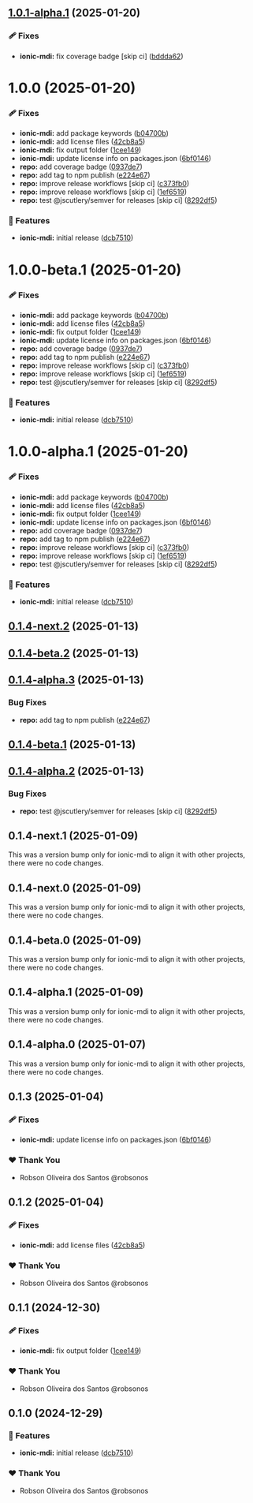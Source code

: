## [1.0.1-alpha.1](https://github.com/robsonos/npm-packages/compare/ionic-mdi@v1.0.0...ionic-mdi@v1.0.1-alpha.1) (2025-01-20)


### 🩹 Fixes

* **ionic-mdi:** fix coverage badge [skip ci] ([bddda62](https://github.com/robsonos/npm-packages/commit/bddda625178a60f3c084c712f067dc86a15313fc))

# 1.0.0 (2025-01-20)


### 🩹 Fixes

* **ionic-mdi:** add  package keywords ([b04700b](https://github.com/robsonos/npm-packages/commit/b04700b5548031e246d2efb12b32bab438ae80c3))
* **ionic-mdi:** add license files ([42cb8a5](https://github.com/robsonos/npm-packages/commit/42cb8a5c14f892480bb3a019405baa4f19248dcf))
* **ionic-mdi:** fix output folder ([1cee149](https://github.com/robsonos/npm-packages/commit/1cee149234ef849bb609e27598b3960985f63c27))
* **ionic-mdi:** update license info on packages.json ([6bf0146](https://github.com/robsonos/npm-packages/commit/6bf01460bad614d7df59539ce0e8a18c2591c3a6))
* **repo:** add coverage badge ([0937de7](https://github.com/robsonos/npm-packages/commit/0937de78e2689fe41ac624787d6800e80e62e63b))
* **repo:** add tag to npm publish ([e224e67](https://github.com/robsonos/npm-packages/commit/e224e67f3a991af8196ae7f3717bcf2b9182bba9))
* **repo:** improve release workflows [skip ci] ([c373fb0](https://github.com/robsonos/npm-packages/commit/c373fb07683acb168c4796365c6e18c1d96be29d))
* **repo:** improve release workflows [skip ci] ([1ef6519](https://github.com/robsonos/npm-packages/commit/1ef65193c72d3f7f6046c5979902c3002e7cc81e))
* **repo:** test @jscutlery/semver for releases [skip ci] ([8292df5](https://github.com/robsonos/npm-packages/commit/8292df5f08968686a31aa0c2478292dd69380118))


### 🚀 Features

* **ionic-mdi:** initial release ([dcb7510](https://github.com/robsonos/npm-packages/commit/dcb75105ade641dcb58f7c74f03eeed7574615ce))

# 1.0.0-beta.1 (2025-01-20)


### 🩹 Fixes

* **ionic-mdi:** add  package keywords ([b04700b](https://github.com/robsonos/npm-packages/commit/b04700b5548031e246d2efb12b32bab438ae80c3))
* **ionic-mdi:** add license files ([42cb8a5](https://github.com/robsonos/npm-packages/commit/42cb8a5c14f892480bb3a019405baa4f19248dcf))
* **ionic-mdi:** fix output folder ([1cee149](https://github.com/robsonos/npm-packages/commit/1cee149234ef849bb609e27598b3960985f63c27))
* **ionic-mdi:** update license info on packages.json ([6bf0146](https://github.com/robsonos/npm-packages/commit/6bf01460bad614d7df59539ce0e8a18c2591c3a6))
* **repo:** add coverage badge ([0937de7](https://github.com/robsonos/npm-packages/commit/0937de78e2689fe41ac624787d6800e80e62e63b))
* **repo:** add tag to npm publish ([e224e67](https://github.com/robsonos/npm-packages/commit/e224e67f3a991af8196ae7f3717bcf2b9182bba9))
* **repo:** improve release workflows [skip ci] ([c373fb0](https://github.com/robsonos/npm-packages/commit/c373fb07683acb168c4796365c6e18c1d96be29d))
* **repo:** improve release workflows [skip ci] ([1ef6519](https://github.com/robsonos/npm-packages/commit/1ef65193c72d3f7f6046c5979902c3002e7cc81e))
* **repo:** test @jscutlery/semver for releases [skip ci] ([8292df5](https://github.com/robsonos/npm-packages/commit/8292df5f08968686a31aa0c2478292dd69380118))


### 🚀 Features

* **ionic-mdi:** initial release ([dcb7510](https://github.com/robsonos/npm-packages/commit/dcb75105ade641dcb58f7c74f03eeed7574615ce))

# 1.0.0-alpha.1 (2025-01-20)


### 🩹 Fixes

* **ionic-mdi:** add  package keywords ([b04700b](https://github.com/robsonos/npm-packages/commit/b04700b5548031e246d2efb12b32bab438ae80c3))
* **ionic-mdi:** add license files ([42cb8a5](https://github.com/robsonos/npm-packages/commit/42cb8a5c14f892480bb3a019405baa4f19248dcf))
* **ionic-mdi:** fix output folder ([1cee149](https://github.com/robsonos/npm-packages/commit/1cee149234ef849bb609e27598b3960985f63c27))
* **ionic-mdi:** update license info on packages.json ([6bf0146](https://github.com/robsonos/npm-packages/commit/6bf01460bad614d7df59539ce0e8a18c2591c3a6))
* **repo:** add coverage badge ([0937de7](https://github.com/robsonos/npm-packages/commit/0937de78e2689fe41ac624787d6800e80e62e63b))
* **repo:** add tag to npm publish ([e224e67](https://github.com/robsonos/npm-packages/commit/e224e67f3a991af8196ae7f3717bcf2b9182bba9))
* **repo:** improve release workflows [skip ci] ([c373fb0](https://github.com/robsonos/npm-packages/commit/c373fb07683acb168c4796365c6e18c1d96be29d))
* **repo:** improve release workflows [skip ci] ([1ef6519](https://github.com/robsonos/npm-packages/commit/1ef65193c72d3f7f6046c5979902c3002e7cc81e))
* **repo:** test @jscutlery/semver for releases [skip ci] ([8292df5](https://github.com/robsonos/npm-packages/commit/8292df5f08968686a31aa0c2478292dd69380118))


### 🚀 Features

* **ionic-mdi:** initial release ([dcb7510](https://github.com/robsonos/npm-packages/commit/dcb75105ade641dcb58f7c74f03eeed7574615ce))

## [0.1.4-next.2](https://github.com/robsonos/npm-packages/compare/ionic-mdi@0.1.4-beta.2...ionic-mdi@0.1.4-next.2) (2025-01-13)



## [0.1.4-beta.2](https://github.com/robsonos/npm-packages/compare/ionic-mdi@0.1.4-alpha.3...ionic-mdi@0.1.4-beta.2) (2025-01-13)



## [0.1.4-alpha.3](https://github.com/robsonos/npm-packages/compare/ionic-mdi@0.1.4-beta.1...ionic-mdi@0.1.4-alpha.3) (2025-01-13)


### Bug Fixes

* **repo:** add tag to npm publish ([e224e67](https://github.com/robsonos/npm-packages/commit/e224e67f3a991af8196ae7f3717bcf2b9182bba9))



## [0.1.4-beta.1](https://github.com/robsonos/npm-packages/compare/ionic-mdi@0.1.4-alpha.2...ionic-mdi@0.1.4-beta.1) (2025-01-13)



## [0.1.4-alpha.2](https://github.com/robsonos/npm-packages/compare/ionic-mdi@0.1.4-next.1...ionic-mdi@0.1.4-alpha.2) (2025-01-13)


### Bug Fixes

* **repo:** test @jscutlery/semver for releases [skip ci] ([8292df5](https://github.com/robsonos/npm-packages/commit/8292df5f08968686a31aa0c2478292dd69380118))



## 0.1.4-next.1 (2025-01-09)

This was a version bump only for ionic-mdi to align it with other projects, there were no code changes.

## 0.1.4-next.0 (2025-01-09)

This was a version bump only for ionic-mdi to align it with other projects, there were no code changes.

## 0.1.4-beta.0 (2025-01-09)

This was a version bump only for ionic-mdi to align it with other projects, there were no code changes.

## 0.1.4-alpha.1 (2025-01-09)

This was a version bump only for ionic-mdi to align it with other projects, there were no code changes.

## 0.1.4-alpha.0 (2025-01-07)

This was a version bump only for ionic-mdi to align it with other projects, there were no code changes.

## 0.1.3 (2025-01-04)

### 🩹 Fixes

- **ionic-mdi:** update license info on packages.json ([6bf0146](https://github.com/robsonos/npm-packages/commit/6bf0146))

### ❤️ Thank You

- Robson Oliveira dos Santos @robsonos

## 0.1.2 (2025-01-04)

### 🩹 Fixes

- **ionic-mdi:** add license files ([42cb8a5](https://github.com/robsonos/npm-packages/commit/42cb8a5))

### ❤️ Thank You

- Robson Oliveira dos Santos @robsonos

## 0.1.1 (2024-12-30)

### 🩹 Fixes

- **ionic-mdi:** fix output folder ([1cee149](https://github.com/robsonos/npm-packages/commit/1cee149))

### ❤️ Thank You

- Robson Oliveira dos Santos @robsonos

## 0.1.0 (2024-12-29)

### 🚀 Features

- **ionic-mdi:** initial release ([dcb7510](https://github.com/robsonos/npm-packages/commit/dcb7510))

### ❤️ Thank You

- Robson Oliveira dos Santos @robsonos

